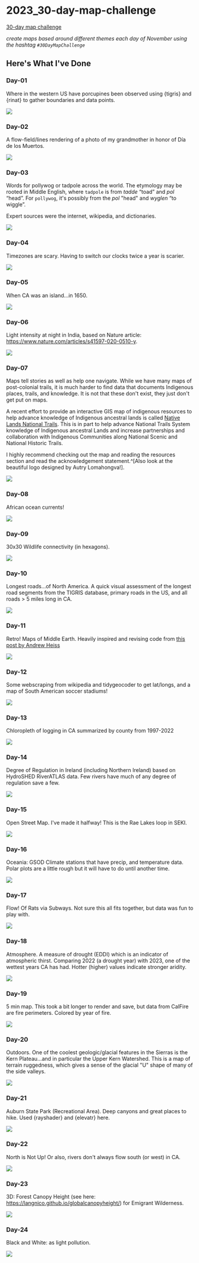 # 2023_30-day-map-challenge

[30-day map challenge](https://30daymapchallenge.com/)

*create maps based around different themes each day of November using the hashtag `#30DayMapChallenge`*

## Here's What I've Done

### Day-01

Where in the western US have porcupines been observed using {tigris} and {rinat} to gather boundaries and data points.

![](figs/day01-points.png)

### Day-02

A flow-field/lines rendering of a photo of my grandmother in honor of Día de los Muertos.

![](figs/day02-lines.png)

### Day-03

Words for pollywog or tadpole across the world. The etymology may be rooted in Middle English, where `tadpole` is from *tadde* “toad” and *pol* “head”. For  `pollywog`, it's possibly from the *pol* "head" and *wyglen* “to wiggle”.

Expert sources were the internet, wikipedia, and dictionaries.

![](figs/day03-pollygons.png)


### Day-04

Timezones are scary. Having to switch our clocks twice a year is scarier.

![](figs/day04-badmap.png)

### Day-05

When CA was an island...in 1650.

![](figs/day05-analog.png)


### Day-06

Light intensity at night in India, based on Nature article: https://www.nature.com/articles/s41597-020-0510-y.

![](figs/day06-asia-lights.png)

### Day-07

Maps tell stories as well as help one navigate. While we have many maps of post-colonial trails, it is much harder to find data that documents Indigenous places, trails, and knowledge. It is not that these don't exist, they just don't get put on maps. 

A recent effort to provide an interactive GIS map of indigenous resources to help advance knowledge of Indigenous ancestral lands is called [Native Lands National Trails](https://experience.arcgis.com/experience/c98b415eb4b44081a6dcb9e824785846/page/NLNT-Homepage/). This is in part to help advance National Trails System knowledge of Indigenous ancestral Lands and increase partnerships and collaboration with Indigenous Communities along National Scenic and National Historic Trails.

I highly recommend checking out the map and reading the resources section and read the acknowledgement statement.^[Also look at the beautiful logo designed by Autry Lomahongva!].

![](figs/day07-navigation.png)

### Day-08

African ocean currents!

![](figs/day08-africa_small.gif)

### Day-09

30x30 Wildlife connectivity (in hexagons).

![](figs/day09_hexagons_3d_circle_v1.png)

### Day-10

Longest roads...of North America. A quick visual assessment of the longest road segments from the TIGRIS database, primary roads in the US, and all roads > 5 miles long in CA.

![](figs/day10-northamerica-combined.png)

### Day-11

Retro! Maps of Middle Earth. Heavily inspired and revising code from [this post by Andrew Heiss](https://www.andrewheiss.com/blog/2023/04/26/middle-earth-mapping-sf-r-gis/)

![](figs/day11-retro.png)

### Day-12

Some webscraping from wikipedia and tidygeocoder to get lat/longs, and a map of South American soccer stadiums!

![](figs/day12-south-america.png)

### Day-13

Chloropleth of logging in CA summarized by county from 1997-2022

![](figs/day13-chloropleth-logging-titled.png)

### Day-14

Degree of Regulation in Ireland (including Northern Ireland) based on HydroSHED RiverATLAS data. Few rivers have much of any degree of regulation save a few. 

![](figs/day14-europe-rivs-combined.png)

### Day-15

Open Street Map. I've made it halfway! This is the Rae Lakes loop in SEKI.

![](figs/day15-osm-seki.png)

### Day-16

Oceania: GSOD Climate stations that have precip, and temperature data. Polar plots are a little rough but it will have to do until another time.

![](figs/day16-oceania-temp_crop.png)

### Day-17

Flow! Of Rats via Subways. Not sure this all fits together, but data was fun to play with.

![](figs/day17-flow-rats.png)

### Day-18

Atmosphere. A measure of drought (EDDI) which is an indicator of atmospheric thirst. Comparing 2022 (a drought year) with 2023, one of the wettest years CA has had. Hotter (higher) values indicate stronger aridity.

![](figs/day18-atmosphere-eddi.png)

### Day-19

5 min map. This took a bit longer to render and save, but data from CalFire are fire perimeters. Colored by year of fire.

![](figs/day19-five-min-map.png)

### Day-20

Outdoors. One of the coolest geologic/glacial features in the Sierras is the Kern Plateau...and in particular the Upper Kern Watershed. This is a map of terrain ruggedness, which gives a sense of the glacial "U" shape of many of the side valleys.

![](figs/day20-outdoors.png)

### Day-21

Auburn State Park (Recreational Area). Deep canyons and great places to hike. Used {rayshader} and {elevatr} here.

![](figs/day21-raster-3d-titled.png)

### Day-22

North is Not Up! Or also, rivers don't always flow south (or west) in CA. 

![](figs/day22-north-not-up.png)

### Day-23

3D: Forest Canopy Height (see here: https://langnico.github.io/globalcanopyheight/) for Emigrant Wilderness.

![](figs/day23-3d-titled.jpg)

### Day-24

Black and White: as light pollution.

![](figs/day24-black-white-marble.png)
